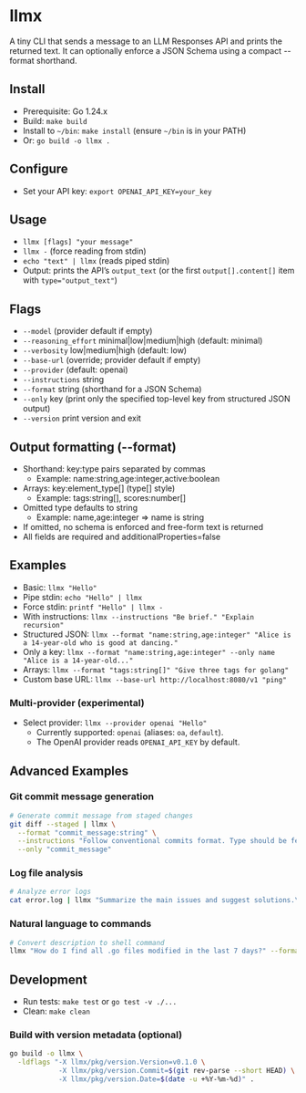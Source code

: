 # llmx

A tiny CLI that sends a message to an LLM Responses API and prints the returned text. It can optionally enforce a JSON Schema using a compact --format shorthand.

## Install
- Prerequisite: Go 1.24.x
- Build: `make build`
- Install to `~/bin`: `make install` (ensure `~/bin` is in your PATH)
- Or: `go build -o llmx .`

## Configure
- Set your API key: `export OPENAI_API_KEY=your_key`

## Usage
- `llmx [flags] "your message"`
- `llmx -` (force reading from stdin)
- `echo "text" | llmx` (reads piped stdin)
- Output: prints the API’s `output_text` (or the first `output[].content[]` item with `type="output_text"`)

## Flags
- `--model` (provider default if empty)
- `--reasoning_effort` minimal|low|medium|high (default: minimal)
- `--verbosity` low|medium|high (default: low)
- `--base-url` (override; provider default if empty)
- `--provider` (default: openai)
- `--instructions` string
- `--format` string (shorthand for a JSON Schema)
- `--only` key (print only the specified top-level key from structured JSON output)
- `--version` print version and exit

## Output formatting (--format)
- Shorthand: key:type pairs separated by commas
  - Example: name:string,age:integer,active:boolean
- Arrays: key:element_type[] (type[] style)
  - Example: tags:string[], scores:number[]
- Omitted type defaults to string
  - Example: name,age:integer => name is string
- If omitted, no schema is enforced and free-form text is returned
- All fields are required and additionalProperties=false

## Examples
- Basic: `llmx "Hello"`
- Pipe stdin: `echo "Hello" | llmx`
- Force stdin: `printf "Hello" | llmx -`
- With instructions: `llmx --instructions "Be brief." "Explain recursion"`
- Structured JSON: `llmx --format "name:string,age:integer" "Alice is a 14-year-old who is good at dancing."`
- Only a key: `llmx --format "name:string,age:integer" --only name "Alice is a 14-year-old..."`
- Arrays: `llmx --format "tags:string[]" "Give three tags for golang"`
- Custom base URL: `llmx --base-url http://localhost:8080/v1 "ping"`

### Multi-provider (experimental)
- Select provider: `llmx --provider openai "Hello"`
  - Currently supported: `openai` (aliases: `oa`, `default`).
  - The OpenAI provider reads `OPENAI_API_KEY` by default.

## Advanced Examples

### Git commit message generation
```bash
# Generate commit message from staged changes
git diff --staged | llmx \
  --format "commit_message:string" \
  --instructions "Follow conventional commits format. Type should be feat/fix/docs/style/refactor/test/chore. Generate a git commit message for the following changes:"\
  --only "commit_message"
```

### Log file analysis
```bash
# Analyze error logs
cat error.log | llmx "Summarize the main issues and suggest solutions.\n" --format "issues:string[],suggest_solutions:string[]"
```

### Natural language to commands
```bash
# Convert description to shell command
llmx "How do I find all .go files modified in the last 7 days?" --format "command,explanation" --only command
```

## Development
- Run tests: `make test` or `go test -v ./...`
- Clean: `make clean`
  
### Build with version metadata (optional)
```bash
go build -o llmx \
  -ldflags "-X llmx/pkg/version.Version=v0.1.0 \
            -X llmx/pkg/version.Commit=$(git rev-parse --short HEAD) \
            -X llmx/pkg/version.Date=$(date -u +%Y-%m-%d)" .
```
